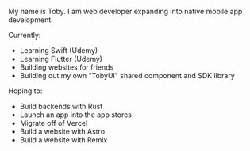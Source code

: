 My name is Toby. I am web developer expanding into native mobile app development.

Currently:
- Learning Swift (Udemy)
- Learning Flutter (Udemy)
- Building websites for friends
- Building out my own "TobyUI" shared component and SDK library

Hoping to:
- Build backends with Rust
- Launch an app into the app stores
- Migrate off of Vercel
- Build a website with Astro
- Build a website with Remix

